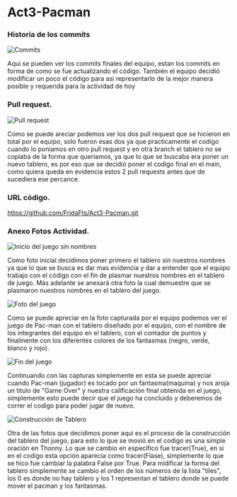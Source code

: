# Act3-Pacman
### Historia de los commits

![Commits](https://user-images.githubusercontent.com/83657415/117375225-2f7c4c00-ae94-11eb-9f98-92deb855dde9.png)

Aqui se pueden ver los commits finales del equipo, estan los commits en forma de como se fue actualizando el código.
También el equipo decidió modificar un poco el código para así representarlo de la mejor manera posible y requerida para la actividad de hoy

### Pull request.

![Pull request](https://user-images.githubusercontent.com/83657415/117373459-de1e8d80-ae90-11eb-915a-64c78fcdc739.jpg)

Como se puede areciar podemos ver los dos pull request que se hicieron en total por el equipo, solo fueron esas dos ya que practicamente el codigo cuando lo
poniamos en otro pull request y en otra branch el tablero no se copiaba de la forma que queriamos, ya que lo que se buscaba era poner un nuevo tablero, es por eso
que se decidió poner el codigo final en el main, como quiera queda en evidencia estos 2 pull requests antes que de sucediera ese percance.


### URL código.
https://github.com/FridaFts/Act3-Pacman.git

### Anexo Fotos Actividad.

![Inicio del juego sin nombres](https://user-images.githubusercontent.com/83657415/117373718-69981e80-ae91-11eb-895b-c06b5d21f6a0.jpg)

Como foto inicial decidimos poner primero el tablero sin nuestros nombres ya que lo que se busca es dar mas evidencia y dar a entender que el equipo trabajo
con el código con el fin de plasmar nuestros nombres en el tablero de juego. Más adelante se anexará otra foto la cual demuestre que se plasmaron nuestros nombres
en el tablero del juego.

![Foto del juego](https://user-images.githubusercontent.com/83657415/117372368-02796a80-ae8f-11eb-9990-7b3e272fcd62.png)

Como se puede apreciar en la foto capturada por el equipo podemos ver el juego de Pac-man con el tablero diseñado por el equipo, 
con el nombre de los integrantes del equipo en el tablero, con el contador de puntos y finalmente con los diferentes colores 
de los fantasmas (negro, verde, blanco y rojo).

![Fin del juego](https://user-images.githubusercontent.com/83657415/117372662-79166800-ae8f-11eb-81ee-688f751f1090.jpg)

Continuando con las capturas simplemente en esta se puede apreciar cuando Pac-man (jugador) 
es tocado por un fantasma(maquina) y nos aroja un titulo de "Game Over" y nuestra calificación final obtenida en el juego, simplemente 
esto puede decir que el juego ha concluido y deberemos de correr el codigo para poder jugar de nuevo.

![Construcción de Tablero](https://user-images.githubusercontent.com/83657415/117373169-5769b080-ae90-11eb-9c58-3c83eca72af2.jpg)

Otra de las fotos que decidimos poner aqui es el proceso de la construcción del tablero del juego, para esto lo que se movió en el codigo
es una simple oración en Thonny. Lo que se cambio en especifico fue tracer(True), en si en el codigo esta opción aparecia como
tracer(Flase), simplemente lo que se hico fue cambiar la palabra False por True. Para midificar la forma del tablero simplemente se cambio el orden de los números de la lista "tiles", los 0 es donde no hay tablero y los 1 representan el tablero donde se puede mover el pacman y los fantasmas.
